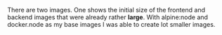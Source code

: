 There are two images. One shows the initial size of the frontend and backend images that were already rather **large**. 
With alpine:node and docker.node as my base images I was able to create lot smaller images. 
